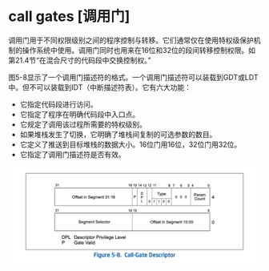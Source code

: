 # call gates [调用门]
调用门用于不同权限级别之间的程序控制与转移。它们通常仅在使用特权级保护机制的操作系统中使用。调用门同时也用来在16位和32位的段间转移控制权限。如第21.4节“在混合尺寸的代码段中交换控制权。”

图5-8显示了一个调用门描述符的格式。一个调用门描述符可以装载到GDT或LDT中。但不可以装载到IDT（中断描述符表）。它有六大功能：

- 它指定代码段进行访问。
- 它指定了程序在明确代码段中入口点。
- 它规定了调用该过程所需要的特权级别。
- 如果堆栈发生了切换，它明确了堆栈间复制的可选参数的数目。
- 它定义了推送到目标堆栈的数据大小。16位门用16位，32位门用32位。
- 它指定了调用门描述符是否有效。

![](../img/CALL-GATE-DESCRIPTOR-32.png)